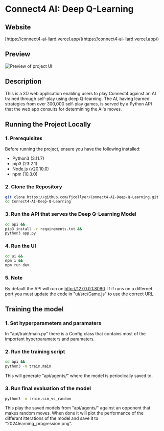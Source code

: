 # Connect4 AI: Deep Q-Learning

## Website
[https://connect4-ai-liard.vercel.app/](https://connect4-ai-liard.vercel.app/)

## Preview
![Preview of project UI](preview.gif)

## Description
This is a 3D web application enabling users to play Connect4 against an AI trained through self-play using deep Q-learning. The AI, having learned strategies from over 300,000 self-play games, is served by a Python API that the web app consults for determining the AI's moves.

## Running the Project Locally

### 1. Prerequisites

Before running the project, ensure you have the following installed:
- Python3 (3.11.7)
- pip3 (23.2.1)
- Node.js (v20.10.0)
- npm (10.3.0)

### 2. Clone the Repository
```bash
git clone https://github.com/fjcollyer/Connect4-AI-Deep-Q-Learning.git &&
cd Connect4-AI-Deep-Q-Learning
```

### 3. Run the API that serves the Deep Q-Learning Model
```bash
cd api &&
pip3 install -r requirements.txt &&
python3 app.py
```

### 4. Run the UI
```bash
cd ui &&
npm i &&
npm run dev
```

### 5. Note
By default the API will run on http://127.0.0.1:8080. If if runs on a differnet port you must update the code in "ui/src/Game.js" to use the correct URL.

## Training the model

### 1. Set hyperparameters and paramaters
In "api/train/main.py" there is a Config class that contains most of the important hyperparamaters and paramaters.

### 2. Run the training script
```bash
cd api &&
python3 -m train.main
```
This will generate "api/agents/" where the model is periodically saved to.

### 3. Run final evaluation of the model
```bash
python3 -m train.sim_vs_random
```
This play the saved models from "api/agents/" against an opponent that makes random moves. When done it will plot the performance of the differant itterations of the model and save it to "2024learning_progression.png". 